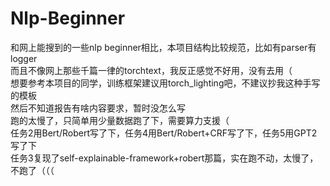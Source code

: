 # Nlp-Beginner
和网上能搜到的一些nlp beginner相比，本项目结构比较规范，比如有parser有logger  
而且不像网上那些千篇一律的torchtext，我反正感觉不好用，没有去用（  
想要参考本项目的同学，训练框架建议用torch_lighting吧，不建议抄我这种手写的模板  
然后不知道报告有啥内容要求，暂时没怎么写  
跑的太慢了，只简单用少量数据跑了下，需要算力支援（  
任务2用Bert/Robert写了下，任务4用Bert/Robert+CRF写了下，任务5用GPT2写了下  
任务3复现了self-explainable-framework+robert那篇，实在跑不动，太慢了，不跑了（（（  
